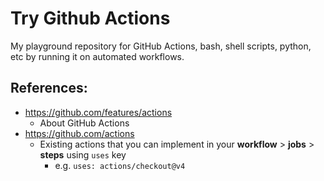 # Try Github Actions

My playground repository for GitHub Actions, bash, shell scripts, python, etc by running it on automated workflows.

## References:

- https://github.com/features/actions
  - About GitHub Actions
- https://github.com/actions
  - Existing actions that you can implement in your **workflow** > **jobs** > **steps** using `uses` key
    - e.g. `uses: actions/checkout@v4`
